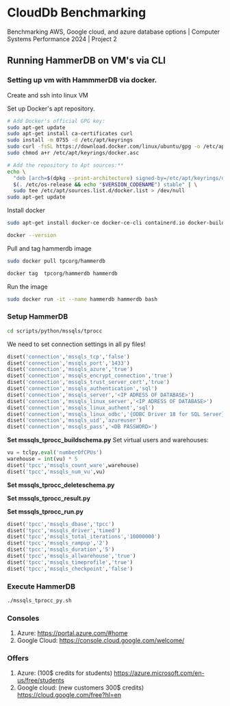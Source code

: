 # CloudDb Benchmarking
Benchmarking AWS, Google cloud, and azure database options | Computer Systems Performance 2024 | Project 2

## Running HammerDB on VM's via CLI
### Setting up vm with HammmerDB via docker.
Create and ssh into linux VM

Set up Docker's apt repository.
```bash
# Add Docker's official GPG key:
sudo apt-get update
sudo apt-get install ca-certificates curl
sudo install -m 0755 -d /etc/apt/keyrings
sudo curl -fsSL https://download.docker.com/linux/ubuntu/gpg -o /etc/apt/keyrings/docker.asc
sudo chmod a+r /etc/apt/keyrings/docker.asc

# Add the repository to Apt sources:**
echo \
  "deb [arch=$(dpkg --print-architecture) signed-by=/etc/apt/keyrings/docker.asc] https://download.docker.com/linux/ubuntu \
  $(. /etc/os-release && echo "$VERSION_CODENAME") stable" | \
  sudo tee /etc/apt/sources.list.d/docker.list > /dev/null
sudo apt-get update
```

Install docker
```bash
sudo apt-get install docker-ce docker-ce-cli containerd.io docker-buildx-plugin docker-compose-plugin
```
```bash
docker --version
```
Pull and tag hammerdb image
```bash
sudo docker pull tpcorg/hammerdb
```

```bash
docker tag  tpcorg/hammerdb hammerdb
```

Run the image
```bash
sudo docker run -it --name hammerdb hammerdb bash
```

### Setup HammerDB
```bash
cd scripts/python/mssqls/tprocc
```
We need to set connection settings in all py files!

```python
diset('connection','mssqls_tcp','false')
diset('connection','mssqls_port','1433')
diset('connection','mssqls_azure','true')
diset('connection','mssqls_encrypt_connection','true')
diset('connection','mssqls_trust_server_cert','true')
diset('connection','mssqls_authentication','sql')
diset('connection','mssqls_server','<IP ADRESS OF DATABASE>')
diset('connection','mssqls_linux_server','<IP ADRESS OF DATABASE>')
diset('connection','mssqls_linux_authent','sql')
diset('connection','mssqls_linux_odbc','{ODBC Driver 18 for SQL Server}')
diset('connection','mssqls_uid','azureuser')
diset('connection','mssqls_pass','<DB PASSWORD>')
```
**Set mssqls_tprocc_buildschema.py**
Set virtual users and warehouses:
```python
vu = tclpy.eval('numberOfCPUs')
warehouse = int(vu) * 5
diset('tpcc','mssqls_count_ware',warehouse)
diset('tpcc','mssqls_num_vu',vu)
```


**Set mssqls_tprocc_deleteschema.py**

**Set mssqls_tprocc_result.py**

**Set mssqls_tprocc_run.py**
```python
diset('tpcc','mssqls_dbase','tpcc')
diset('tpcc','mssqls_driver','timed')
diset('tpcc','mssqls_total_iterations','10000000')
diset('tpcc','mssqls_rampup','2')
diset('tpcc','mssqls_duration','5')
diset('tpcc','mssqls_allwarehouse','true')
diset('tpcc','mssqls_timeprofile','true')
diset('tpcc','mssqls_checkpoint','false')
```

### Execute HammerDB
```bash
./mssqls_tprocc_py.sh
```

### Consoles

1. Azure: https://portal.azure.com/#home
2. Google Cloud: https://console.cloud.google.com/welcome/

### Offers
1. Azure: (100$ credits for students)  https://azure.microsoft.com/en-us/free/students
2. Google cloud: (new customers 300$ credits) https://cloud.google.com/free?hl=en
